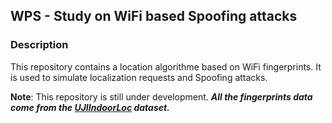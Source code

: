 ## WPS - Study on WiFi based Spoofing attacks

### Description

This repository contains a location algorithme based on WiFi fingerprints. It is used to simulate localization requests and Spoofing attacks.

**Note**: This repository is still under development.
**_All the fingerprints data come from the [UJIIndoorLoc](https://www.kaggle.com/datasets/giantuji/UjiIndoorLoc) dataset._**
